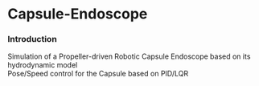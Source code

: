 # Capsule-Endoscope
### Introduction
Simulation of a Propeller-driven Robotic Capsule Endoscope based on its hydrodynamic model  
Pose/Speed control for the Capsule based on PID/LQR

